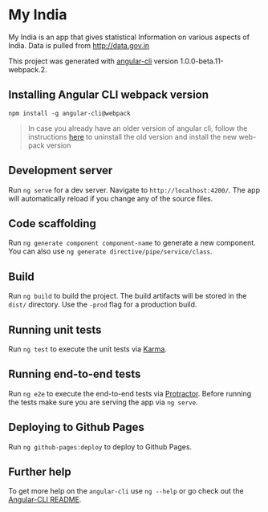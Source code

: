 # My India

My India is an app that gives statistical Information on various aspects of India. Data is pulled from http://data.gov.in


This project was generated with [angular-cli](https://github.com/angular/angular-cli) version 1.0.0-beta.11-webpack.2.

## Installing Angular CLI webpack version
~~~~
npm install -g angular-cli@webpack
~~~~
> In case you already have an older version of angular cli, follow the instructions [here](https://github.com/angular/angular-cli/blob/master/WEBPACK_UPDATE.md) to uninstall the old version and install the new web-pack version  

## Development server
Run `ng serve` for a dev server. Navigate to `http://localhost:4200/`. The app will automatically reload if you change any of the source files.

## Code scaffolding

Run `ng generate component component-name` to generate a new component. You can also use `ng generate directive/pipe/service/class`.

## Build

Run `ng build` to build the project. The build artifacts will be stored in the `dist/` directory. Use the `-prod` flag for a production build.

## Running unit tests

Run `ng test` to execute the unit tests via [Karma](https://karma-runner.github.io).

## Running end-to-end tests

Run `ng e2e` to execute the end-to-end tests via [Protractor](http://www.protractortest.org/). 
Before running the tests make sure you are serving the app via `ng serve`.

## Deploying to Github Pages

Run `ng github-pages:deploy` to deploy to Github Pages.

## Further help

To get more help on the `angular-cli` use `ng --help` or go check out the [Angular-CLI README](https://github.com/angular/angular-cli/blob/master/README.md).
